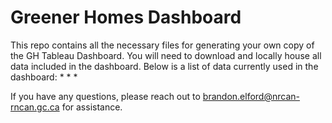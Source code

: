 # Greener Homes Dashboard
This repo contains all the necessary files for generating your own copy of the GH Tableau Dashboard. You will need to download and locally house all data included in the dashboard. Below is a list of data currently used in the dashboard:
* 
* 
* 

If you have any questions, please reach out to brandon.elford@nrcan-rncan.gc.ca for assistance. 
